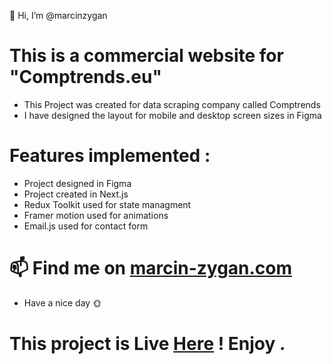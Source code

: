👋 Hi, I’m @marcinzygan

# This is a commercial website for  "Comptrends.eu"

- This Project was created for data scraping company called Comptrends
- I have designed the layout for mobile and desktop screen sizes in Figma

# Features implemented :

- Project designed in Figma
- Project created in Next.js
- Redux Toolkit used for state managment
- Framer motion used for animations
- Email.js used for contact form


# 📫 Find me on <a href="https://marcin-zygan.com">marcin-zygan.com</a>
- Have a nice day 🌞
# This project is Live <a href="https://comtrends.eu/">Here</a> ! Enjoy .
